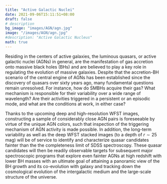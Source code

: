 ```yaml
---
title: "Active Galactic Nuclei"
date: 2021-09-06T15:11:51+08:00
draft: false
# description
bg_image: "images/AGN/agn.jpg"
image: "/images/AGN/agn.jpg"
#description: "Active Galactic Nucleus"
math: true
---
```



Residing in the centers of active galaxies, the luminous quasars, or active galactic nuclei (AGNs) in general, are the manifestation of gas accretion onto massive black holes (BHs) and are believed to play a key role in regulating the evolution of massive galaxies. Despite that the accretion-BH scenario of the central engine of AGNs has been established since the discovery of quasars over sixty years ago, many fundamental questions remain unresolved. For instance, how do SMBHs acquire their gas? What mechanism is responsible for their variability over a wide range of wavelength? Are their activities triggered in a persistent or an episodic mode, and what are the conditions at work, in either case?

Thanks to the upcoming deep and high-resolution WFST images, constructing a sample of considerably close AGN pairs is foreseeable by virtue of the unique AGN colors, such that inspection of the triggering mechanism of AGN activity is made possible. In addition, the long-term variability as well as the deep WFST stacked images (to a depth of $r \sim 25$ mag) will be of service to identify and characterize quasar candidates fainter than the the completeness limit of SDSS spectroscopy. These quasar candidates will then be readily observable targets for subsequent major spectroscopic programs that explore even fainter AGNs at high redshift with lower BH masses with an ultimate goal of attaining a panoramic view of the BH growth and its co-evolution with galaxy and tracking down the cosmological evolution of the intergalactic medium and the large-scale structure of the universe.
